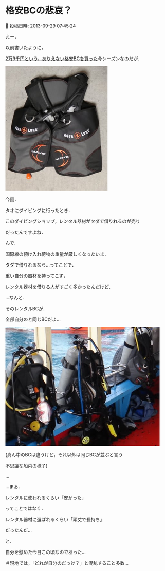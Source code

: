 # 格安BCの悲哀？

📅 投稿日時: 2013-09-29 07:45:24

えー．


以前書いたように，


[2万9千円という，ありえない格安BCを買った](eb7b9c411e6dbfe23e183922fc3a41d9f.md)今シーズンなのだが．




![27679cf0bca3e40161267704dad31086.jpg](images/27679cf0bca3e40161267704dad31086.jpg)







今回．


タオにダイビングに行ったとき．


このダイビングショップ，レンタル器材がタダで借りれるのが売り


だったんですよね．





んで．


国際線の預け入れ荷物の重量が厳しくなったいま．


タダで借りれるなら…ってことで．


重い自分の器材を持ってこず，


レンタル器材を借りる人がすごく多かったんだけど．





…なんと．


そのレンタルBCが．


全部自分のと同じBCだよ…




![34f066b6199e6660d32bb993f7e9555b.jpg](images/34f066b6199e6660d32bb993f7e9555b.jpg)




(真ん中のBCは違うけど，それ以外は同じBCが並ぶと言う


不思議な船内の様子)





…


…まぁ．


レンタルに使われるくらい「安かった」


ってことではなく．


レンタル器材に選ばれるくらい「頑丈で長持ち」


だったんだ…


と．


自分を慰めた今日この頃なのであった…





＃現地では，「どれが自分のだっけ？」と混乱すること多数…
